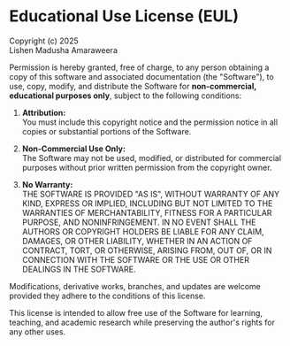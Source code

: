 # Educational Use License (EUL)

Copyright (c) 2025  
Lishen Madusha Amaraweera

Permission is hereby granted, free of charge, to any person obtaining a copy of this software and associated documentation (the "Software"), to use, copy, modify, and distribute the Software for **non-commercial, educational purposes only**, subject to the following conditions:

1. **Attribution:**  
   You must include this copyright notice and the permission notice in all copies or substantial portions of the Software.

2. **Non-Commercial Use Only:**  
   The Software may not be used, modified, or distributed for commercial purposes without prior written permission from the copyright owner.

3. **No Warranty:**  
   THE SOFTWARE IS PROVIDED "AS IS", WITHOUT WARRANTY OF ANY KIND, EXPRESS OR IMPLIED, INCLUDING BUT NOT LIMITED TO THE WARRANTIES OF MERCHANTABILITY, FITNESS FOR A PARTICULAR PURPOSE, AND NONINFRINGEMENT. IN NO EVENT SHALL THE AUTHORS OR COPYRIGHT HOLDERS BE LIABLE FOR ANY CLAIM, DAMAGES, OR OTHER LIABILITY, WHETHER IN AN ACTION OF CONTRACT, TORT, OR OTHERWISE, ARISING FROM, OUT OF, OR IN CONNECTION WITH THE SOFTWARE OR THE USE OR OTHER DEALINGS IN THE SOFTWARE.

Modifications, derivative works, branches, and updates are welcome provided they adhere to the conditions of this license.

This license is intended to allow free use of the Software for learning, teaching, and academic research while preserving the author's rights for any other uses.
